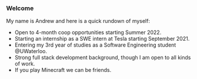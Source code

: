 ### Welcome

My name is Andrew and here is a quick rundown of myself:

- Open to 4-month coop opportunities starting Summer 2022.
- Starting an internship as a SWE intern at Tesla starting September 2021.
- Entering my 3rd year of studies as a Software Engineering student @UWaterloo.
- Strong full stack development background, though I am open to all kinds of work.
- If you play Minecraft we can be friends. 
